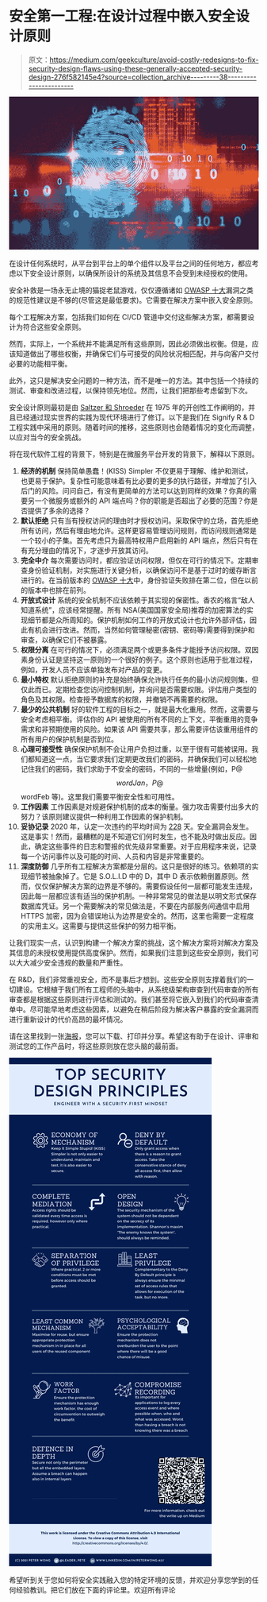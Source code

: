 # 安全第一工程:在设计过程中嵌入安全设计原则

> 原文：<https://medium.com/geekculture/avoid-costly-redesigns-to-fix-security-design-flaws-using-these-generally-accepted-security-design-276f582145e4?source=collection_archive---------38----------------------->

![](img/dc0874974b727d56337415451a3a18dd.png)

在设计任何系统时，从平台到平台上的单个组件以及平台之间的任何地方，都应考虑以下安全设计原则，以确保所设计的系统及其信息不会受到未经授权的使用。

安全补救是一场永无止境的猫捉老鼠游戏，仅仅遵循诸如 [OWASP 十大](https://owasp.org/www-project-top-ten/)漏洞之类的规范性建议是不够的(尽管这是最低要求)。它需要在解决方案中嵌入安全原则。

每个工程解决方案，包括我们如何在 CI/CD 管道中交付这些解决方案，都需要设计为符合这些安全原则。

然而，实际上，一个系统并不能满足所有这些原则，因此必须做出权衡。但是，应该知道做出了哪些权衡，并确保它们与可接受的风险状况相匹配，并与向客户交付必要的功能相平衡。

此外，这只是解决安全问题的一种方法，而不是唯一的方法。其中包括一个持续的测试、审查和改进过程，以保持领先地位。然而，让我们把那些考虑留到下次。

安全设计原则最初是由 [Saltzer 和 Shroeder](https://www.cs.virginia.edu/~evans/cs551/saltzer/) 在 1975 年的开创性工作阐明的，并且已经通过现实世界的实践为现代环境进行了修订。以下是我们在 Signify R & D 工程实践中采用的原则。随着时间的推移，这些原则也会随着情况的变化而调整，以应对当今的安全挑战。

将在现代软件工程的背景下，特别是在微服务平台开发的背景下，解释以下原则。

1.  **经济的机制**
    保持简单愚蠢！(KISS) Simpler 不仅更易于理解、维护和测试，也更易于保护。复杂性可能意味着有比必要的更多的执行路径，并增加了引入后门的风险。问问自己，有没有更简单的方法可以达到同样的效果？你真的需要另一个微服务或额外的 API 端点吗？你的职能是否超出了必要的范围？你是否提供了多余的选择？
2.  **默认拒绝**
    只有当有授权访问的理由时才授权访问。采取保守的立场，首先拒绝所有访问，然后有理由地允许。这样更容易管理访问规则，而访问规则通常是一个较小的子集。首先考虑只为最高特权用户启用新的 API 端点，然后只有在有充分理由的情况下，才逐步开放其访问。
3.  **完全中介**
    每次需要访问时，都应验证访问权限，但仅在可行的情况下。定期审查身份验证机制，对实施进行关键分析，以确保访问不是基于过时的缓存断言进行的。在当前版本的 [OWASP 十大](https://owasp.org/www-project-top-ten/)中，身份验证失败排在第二位，但在以前的版本中也排在前列。
4.  **开放式设计**
    系统的安全机制不应该依赖于其实现的保密性。香农的格言“敌人知道系统”，应该经常提醒。所有 NSA(美国国家安全局)推荐的加密算法的实现细节都是众所周知的。保护机制如何工作的开放式设计也允许外部评估，因此有机会进行改进。然而，当然如何管理秘密(密钥、密码等)需要得到保护和审查，以确保它们不被暴露。
5.  **权限分离**
    在可行的情况下，必须满足两个或更多条件才能授予访问权限。双因素身份认证是坚持这一原则的一个很好的例子。这个原则也适用于批准过程，例如，开发人员不应该单独发布对产品的变更。
6.  **最小特权**
    默认拒绝原则的补充是始终确保允许执行任务的最小访问规则集，但仅此而已。定期检查您访问控制机制，并询问是否需要权限。评估用户类型的角色及其权限。检查授予数据库的权限，并撤销不再需要的权限。
7.  **最少的公共机制**
    好的软件工程的目标之一，就是最大化重用。然而，这需要与安全考虑相平衡。评估你的 API 被使用的所有不同的上下文，平衡重用的竞争需求和非预期使用的风险。如果该 API 需要共享，那么需要评估该重用组件的所有用户的保护机制是否到位。
8.  **心理可接受性**
    确保保护机制不会让用户负担过重，以至于很有可能被误用。我们都知道这一点，当它要求我们定期更改我们的密码，并确保我们可以轻松地记住我们的密码，我们求助于不安全的密码，不同的一些增量(例如，P@$$wordJan，P@$$wordFeb 等)。这里我们需要平衡安全性和可用性。
9.  **工作因素**
    工作因素是对规避保护机制的成本的衡量。强力攻击需要付出多大的努力？该原则建议提供一种利用工作因素的保护机制。
10.  **妥协记录**
    2020 年，认定一次违约的平均时间为 [228](https://www.varonis.com/blog/data-breach-response-times/) 天。安全漏洞会发生。这是事实！然而，最糟糕的是不知道它们何时发生，也不能及时做出反应。因此，确定这些事件的日志和警报的优先级非常重要。对于应用程序来说，记录每一个访问事件以及可能的时间、人员和内容是非常重要的。
11.  **深度防御**
    几乎所有工程解决方案都是分层的。这只是很好的练习。依赖项的实现细节被抽象掉了。它是 S.O.L.I.D 中的 D，其中 D 表示依赖倒置原则。然而，仅仅保护解决方案的边界是不够的。需要假设任何一层都可能发生违规，因此每一层都应该有适当的保护机制。一种非常常见的做法是以明文形式保存数据库凭证。另一个需要解决的常见做法是，不要在内部服务间通信中启用 HTTPS 加密，因为会错误地认为边界是安全的。然而，这里也需要一定程度的实用主义。这需要与提供这些保护的努力相平衡。

让我们现实一点，认识到构建一个解决方案的挑战，这个解决方案将对解决方案及其信息的未授权使用提供高度保护。然而，如果我们注意到这些安全原则，我们可以大大减少安全违规的数量和严重性。

在 R&D，我们非常重视安全，而不是事后才想到。这些安全原则支撑着我们的一切建设。它根植于我们所有工程师的头脑中，从系统级架构审查到代码审查的所有审查都是根据这些原则进行评估和测试的。我们甚至将它嵌入到我们的代码审查清单中。尽可能早地考虑这些因素，以避免在稍后阶段为解决客户暴露的安全漏洞而进行重新设计的代价高昂的最坏情况。

请在这里找到一张[海报](https://www.canva.com/design/DAEfPpJid7k/NSVC5i6h7rFzcF_2EXrdDQ/view?utm_content=DAEfPpJid7k&utm_campaign=designshare&utm_medium=link&utm_source=sharebutton)，您可以下载、打印并分享。希望这有助于在设计、评审和测试您的工作产品时，将这些原则放在您头脑的最前面。

![](img/8ae988d8ea14b47473d5844c11236ff6.png)

希望听到关于您如何将安全实践融入您的特定环境的反馈，并欢迎分享您学到的任何经验教训。把它们放在下面的评论里。欢迎所有评论